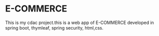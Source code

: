 # E-COMMERCE
This is my cdac project.this is a web app of E-COMMERCE  developed in spring boot, thymleaf, spring security, html,css. 
